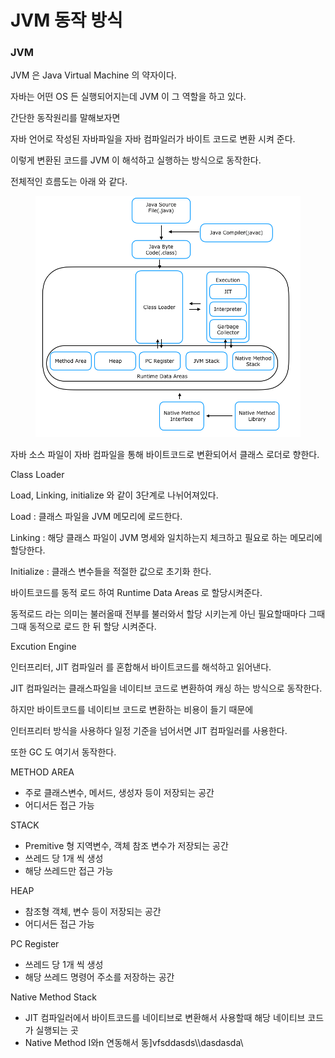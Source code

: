 # JVM 동작 방식

### JVM&#x20;



JVM 은 Java Virtual Machine 의 약자이다.

자바는 어떤 OS 든 실행되어지는데 JVM 이 그 역할을 하고 있다.



간단한 동작원리를 말해보자면

자바 언어로 작성된 자바파일을 자바 컴파일러가 바이트 코드로 변환 시켜 준다.

이렇게 변환된 코드를 JVM 이 해석하고 실행하는 방식으로 동작한다.



전체적인 흐름도는 아래 와 같다.



<figure><img src="../.gitbook/assets/img.png" alt=""><figcaption></figcaption></figure>

자바 소스 파일이 자바 컴파일을 통해 바이트코드로 변환되어서 클래스 로더로 향한다.



Class Loader

Load, Linking, initialize  와 같이 3단계로 나뉘어져있다.



Load : 클래스 파일을 JVM 메모리에 로드한다.

Linking : 해당 클래스 파일이 JVM 명세와 일치하는지 체크하고 필요로 하는 메모리에 할당한다.

Initialize :  클래스 변수들을 적절한 값으로 초기화 한다.



&#x20;바이트코드를 동적 로드 하여 Runtime Data Areas 로 할당시켜준다.

동적로드 라는 의미는 불러올때 전부를 불러와서 할당 시키는게 아닌 필요할때마다 그때 그때 동적으로 로드 한 뒤 할당 시켜준다.



Excution Engine

인터프리터,  JIT  컴파일러 를 혼합해서 바이트코드를 해석하고 읽어낸다.

JIT 컴파일러는 클래스파일을 네이티브 코드로 변환하여 캐싱 하는 방식으로 동작한다.

하지만 바이트코드를 네이티브 코드로 변환하는 비용이 들기  때문에

인터프리터 방식을 사용하다 일정 기준을 넘어서면 JIT  컴파일러를 사용한다.



또한 GC 도 여기서 동작한다.



METHOD AREA

* 주로 클래스변수, 메서드, 생성자 등이 저장되는 공간
* 어디서든 접근 가능



STACK

* Premitive 형 지역변수, 객체 참조 변수가 저장되는 공간
* 쓰레드 당 1개 씩 생성
* 해당 쓰레드만 접근 가능



HEAP

* 참조형 객체, 변수 등이 저장되는 공간
* 어디서든 접근 가능



PC Register

* 쓰레드 당 1개 씩 생성
* 해당 쓰레드 명령어 주소를 저장하는 공간



Native Method Stack

* JIT 컴파일러에서 바이트코드를 네이티브로 변환해서 사용할때 해당 네이티브 코드가 실행되는 곳
* Native Method I와n 연동해서 동]vfsddasds\\\dasdasda\\



